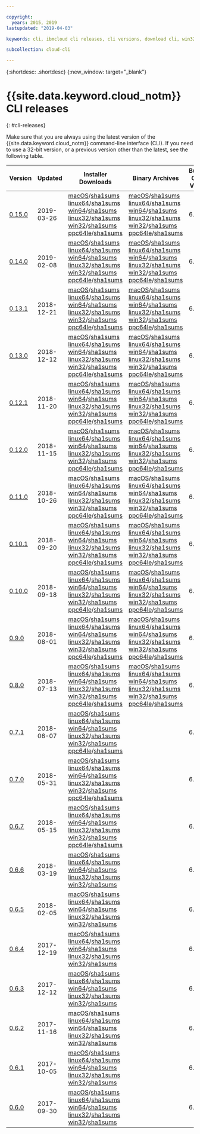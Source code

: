 ```yaml
---

copyright:
  years: 2015, 2019
lastupdated: "2019-04-03"

keywords: cli, ibmcloud cli releases, cli versions, download cli, win32, win64, linux32, win64, macos, linux64, ppc64le, ibm cloud cli release, latest cli, newest cli version, cli changelog

subcollection: cloud-cli

---
```


{:shortdesc: .shortdesc}
{:new_window: target="_blank"}

# {{site.data.keyword.cloud_notm}} CLI releases
{: #cli-releases}

Make sure that you are always using the latest version of the {{site.data.keyword.cloud_notm}} command-line interface (CLI). If you need to use a 32-bit version, or a previous version other than the latest, see the following table.

| Version |  Updated  | Installer Downloads | Binary Archives | Bundled CF CLI Version |
|---------|-----------|-----------|----------|----------|
| [0.15.0](https://github.com/IBM-Cloud/ibm-cloud-cli-release/releases/tag/v0.15.0) | 2019-03-26 | [macOS](https://clis.cloud.ibm.com/download/bluemix-cli/0.15.0/osx)/[sha1sums](https://clis.cloud.ibm.com/download/bluemix-cli/0.15.0/osx/checksum)  [linux64](https://clis.cloud.ibm.com/download/bluemix-cli/0.15.0/linux64)/[sha1sums](https://clis.cloud.ibm.com/download/bluemix-cli/0.15.0/linux64/checksum)  [win64](https://clis.cloud.ibm.com/download/bluemix-cli/0.15.0/win64)/[sha1sums](https://clis.cloud.ibm.com/download/bluemix-cli/0.15.0/win64/checksum) <br> [linux32](https://clis.cloud.ibm.com/download/bluemix-cli/0.15.0/linux32)/[sha1sums](https://clis.cloud.ibm.com/download/bluemix-cli/0.15.0/linux32/checksum)  [win32](https://clis.cloud.ibm.com/download/bluemix-cli/0.15.0/win32)/[sha1sums](https://clis.cloud.ibm.com/download/bluemix-cli/0.15.0/win32/checksum) [ppc64le](https://clis.cloud.ibm.com/download/bluemix-cli/0.15.0/ppc64le)/[sha1sums](https://clis.cloud.ibm.com/download/bluemix-cli/0.15.0/ppc64le/checksum) | [macOS](https://clis.cloud.ibm.com/download/bluemix-cli/0.15.0/osx/archive)/[sha1sums](https://clis.cloud.ibm.com/download/bluemix-cli/0.15.0/osx/archive/checksum)  [linux64](https://clis.cloud.ibm.com/download/bluemix-cli/0.15.0/linux64/archive)/[sha1sums](https://clis.cloud.ibm.com/download/bluemix-cli/0.15.0/linux64/archive/checksum)  [win64](https://clis.cloud.ibm.com/download/bluemix-cli/0.15.0/win64/archive)/[sha1sums](https://clis.cloud.ibm.com/download/bluemix-cli/0.15.0/win64/archive/checksum) <br> [linux32](https://clis.cloud.ibm.com/download/bluemix-cli/0.15.0/linux32/archive)/[sha1sums](https://clis.cloud.ibm.com/download/bluemix-cli/0.15.0/linux32/archive/checksum)  [win32](https://clis.cloud.ibm.com/download/bluemix-cli/0.15.0/win32/archive)/[sha1sums](https://clis.cloud.ibm.com/download/bluemix-cli/0.15.0/win32/archive/checksum) [ppc64le](https://clis.cloud.ibm.com/download/bluemix-cli/0.15.0/ppc64le/archive)/[sha1sums](https://clis.cloud.ibm.com/download/bluemix-cli/0.15.0/ppc64le/archive/checksum) | 6.40.1 |
| [0.14.0](https://github.com/IBM-Cloud/ibm-cloud-cli-release/releases/tag/v0.14.0) | 2019-02-08 | [macOS](https://clis.cloud.ibm.com/download/bluemix-cli/0.14.0/osx)/[sha1sums](https://clis.cloud.ibm.com/download/bluemix-cli/0.14.0/osx/checksum)  [linux64](https://clis.cloud.ibm.com/download/bluemix-cli/0.14.0/linux64)/[sha1sums](https://clis.cloud.ibm.com/download/bluemix-cli/0.14.0/linux64/checksum)  [win64](https://clis.cloud.ibm.com/download/bluemix-cli/0.14.0/win64)/[sha1sums](https://clis.cloud.ibm.com/download/bluemix-cli/0.14.0/win64/checksum) <br> [linux32](https://clis.cloud.ibm.com/download/bluemix-cli/0.14.0/linux32)/[sha1sums](https://clis.cloud.ibm.com/download/bluemix-cli/0.14.0/linux32/checksum)  [win32](https://clis.cloud.ibm.com/download/bluemix-cli/0.14.0/win32)/[sha1sums](https://clis.cloud.ibm.com/download/bluemix-cli/0.14.0/win32/checksum) [ppc64le](https://clis.cloud.ibm.com/download/bluemix-cli/0.14.0/ppc64le)/[sha1sums](https://clis.cloud.ibm.com/download/bluemix-cli/0.14.0/ppc64le/checksum) | [macOS](https://clis.cloud.ibm.com/download/bluemix-cli/0.14.0/osx/archive)/[sha1sums](https://clis.cloud.ibm.com/download/bluemix-cli/0.14.0/osx/archive/checksum)  [linux64](https://clis.cloud.ibm.com/download/bluemix-cli/0.14.0/linux64/archive)/[sha1sums](https://clis.cloud.ibm.com/download/bluemix-cli/0.14.0/linux64/archive/checksum)  [win64](https://clis.cloud.ibm.com/download/bluemix-cli/0.14.0/win64/archive)/[sha1sums](https://clis.cloud.ibm.com/download/bluemix-cli/0.14.0/win64/archive/checksum) <br> [linux32](https://clis.cloud.ibm.com/download/bluemix-cli/0.14.0/linux32/archive)/[sha1sums](https://clis.cloud.ibm.com/download/bluemix-cli/0.14.0/linux32/archive/checksum)  [win32](https://clis.cloud.ibm.com/download/bluemix-cli/0.14.0/win32/archive)/[sha1sums](https://clis.cloud.ibm.com/download/bluemix-cli/0.14.0/win32/archive/checksum) [ppc64le](https://clis.cloud.ibm.com/download/bluemix-cli/0.14.0/ppc64le/archive)/[sha1sums](https://clis.cloud.ibm.com/download/bluemix-cli/0.14.0/ppc64le/archive/checksum) | 6.40.1 |
| [0.13.1](https://github.com/IBM-Cloud/ibm-cloud-cli-release/releases/tag/v0.13.1) | 2018-12-21 | [macOS](https://clis.cloud.ibm.com/download/bluemix-cli/0.13.1/osx)/[sha1sums](https://clis.cloud.ibm.com/download/bluemix-cli/0.13.1/osx/checksum)  [linux64](https://clis.cloud.ibm.com/download/bluemix-cli/0.13.1/linux64)/[sha1sums](https://clis.cloud.ibm.com/download/bluemix-cli/0.13.1/linux64/checksum)  [win64](https://clis.cloud.ibm.com/download/bluemix-cli/0.13.1/win64)/[sha1sums](https://clis.cloud.ibm.com/download/bluemix-cli/0.13.1/win64/checksum) <br> [linux32](https://clis.cloud.ibm.com/download/bluemix-cli/0.13.1/linux32)/[sha1sums](https://clis.cloud.ibm.com/download/bluemix-cli/0.13.1/linux32/checksum)  [win32](https://clis.cloud.ibm.com/download/bluemix-cli/0.13.1/win32)/[sha1sums](https://clis.cloud.ibm.com/download/bluemix-cli/0.13.1/win32/checksum) [ppc64le](https://clis.cloud.ibm.com/download/bluemix-cli/0.13.1/ppc64le)/[sha1sums](https://clis.cloud.ibm.com/download/bluemix-cli/0.13.1/ppc64le/checksum) | [macOS](https://clis.cloud.ibm.com/download/bluemix-cli/0.13.1/osx/archive)/[sha1sums](https://clis.cloud.ibm.com/download/bluemix-cli/0.13.1/osx/archive/checksum)  [linux64](https://clis.cloud.ibm.com/download/bluemix-cli/0.13.1/linux64/archive)/[sha1sums](https://clis.cloud.ibm.com/download/bluemix-cli/0.13.1/linux64/archive/checksum)  [win64](https://clis.cloud.ibm.com/download/bluemix-cli/0.13.1/win64/archive)/[sha1sums](https://clis.cloud.ibm.com/download/bluemix-cli/0.13.1/win64/archive/checksum) <br> [linux32](https://clis.cloud.ibm.com/download/bluemix-cli/0.13.1/linux32/archive)/[sha1sums](https://clis.cloud.ibm.com/download/bluemix-cli/0.13.1/linux32/archive/checksum)  [win32](https://clis.cloud.ibm.com/download/bluemix-cli/0.13.1/win32/archive)/[sha1sums](https://clis.cloud.ibm.com/download/bluemix-cli/0.13.1/win32/archive/checksum) [ppc64le](https://clis.cloud.ibm.com/download/bluemix-cli/0.13.1/ppc64le/archive)/[sha1sums](https://clis.cloud.ibm.com/download/bluemix-cli/0.13.1/ppc64le/archive/checksum) | 6.34.1 |
| [0.13.0](https://github.com/IBM-Cloud/ibm-cloud-cli-release/releases/tag/v0.13.0) | 2018-12-12 | [macOS](https://clis.cloud.ibm.com/download/bluemix-cli/0.13.0/osx)/[sha1sums](https://clis.cloud.ibm.com/download/bluemix-cli/0.13.0/osx/checksum)  [linux64](https://clis.cloud.ibm.com/download/bluemix-cli/0.13.0/linux64)/[sha1sums](https://clis.cloud.ibm.com/download/bluemix-cli/0.13.0/linux64/checksum)  [win64](https://clis.cloud.ibm.com/download/bluemix-cli/0.13.0/win64)/[sha1sums](https://clis.cloud.ibm.com/download/bluemix-cli/0.13.0/win64/checksum) <br> [linux32](https://clis.cloud.ibm.com/download/bluemix-cli/0.13.0/linux32)/[sha1sums](https://clis.cloud.ibm.com/download/bluemix-cli/0.13.0/linux32/checksum)  [win32](https://clis.cloud.ibm.com/download/bluemix-cli/0.13.0/win32)/[sha1sums](https://clis.cloud.ibm.com/download/bluemix-cli/0.13.0/win32/checksum) [ppc64le](https://clis.cloud.ibm.com/download/bluemix-cli/0.13.0/ppc64le)/[sha1sums](https://clis.cloud.ibm.com/download/bluemix-cli/0.13.0/ppc64le/checksum) | [macOS](https://clis.cloud.ibm.com/download/bluemix-cli/0.13.0/osx/archive)/[sha1sums](https://clis.cloud.ibm.com/download/bluemix-cli/0.13.0/osx/archive/checksum)  [linux64](https://clis.cloud.ibm.com/download/bluemix-cli/0.13.0/linux64/archive)/[sha1sums](https://clis.cloud.ibm.com/download/bluemix-cli/0.13.0/linux64/archive/checksum)  [win64](https://clis.cloud.ibm.com/download/bluemix-cli/0.13.0/win64/archive)/[sha1sums](https://clis.cloud.ibm.com/download/bluemix-cli/0.13.0/win64/archive/checksum) <br> [linux32](https://clis.cloud.ibm.com/download/bluemix-cli/0.13.0/linux32/archive)/[sha1sums](https://clis.cloud.ibm.com/download/bluemix-cli/0.13.0/linux32/archive/checksum)  [win32](https://clis.cloud.ibm.com/download/bluemix-cli/0.13.0/win32/archive)/[sha1sums](https://clis.cloud.ibm.com/download/bluemix-cli/0.13.0/win32/archive/checksum) [ppc64le](https://clis.cloud.ibm.com/download/bluemix-cli/0.13.0/ppc64le/archive)/[sha1sums](https://clis.cloud.ibm.com/download/bluemix-cli/0.13.0/ppc64le/archive/checksum) | 6.34.1 |
| [0.12.1](https://github.com/IBM-Cloud/ibm-cloud-cli-release/releases/tag/v0.12.1) | 2018-11-20 | [macOS](https://clis.cloud.ibm.com/download/bluemix-cli/0.12.1/osx)/[sha1sums](https://clis.cloud.ibm.com/download/bluemix-cli/0.12.1/osx/checksum)  [linux64](https://clis.cloud.ibm.com/download/bluemix-cli/0.12.1/linux64)/[sha1sums](https://clis.cloud.ibm.com/download/bluemix-cli/0.12.1/linux64/checksum)  [win64](https://clis.cloud.ibm.com/download/bluemix-cli/0.12.1/win64)/[sha1sums](https://clis.cloud.ibm.com/download/bluemix-cli/0.12.1/win64/checksum) <br> [linux32](https://clis.cloud.ibm.com/download/bluemix-cli/0.12.1/linux32)/[sha1sums](https://clis.cloud.ibm.com/download/bluemix-cli/0.12.1/linux32/checksum)  [win32](https://clis.cloud.ibm.com/download/bluemix-cli/0.12.1/win32)/[sha1sums](https://clis.cloud.ibm.com/download/bluemix-cli/0.12.1/win32/checksum) [ppc64le](https://clis.cloud.ibm.com/download/bluemix-cli/0.12.1/ppc64le)/[sha1sums](https://clis.cloud.ibm.com/download/bluemix-cli/0.12.1/ppc64le/checksum) | [macOS](https://clis.cloud.ibm.com/download/bluemix-cli/0.12.1/osx/archive)/[sha1sums](https://clis.cloud.ibm.com/download/bluemix-cli/0.12.1/osx/archive/checksum)  [linux64](https://clis.cloud.ibm.com/download/bluemix-cli/0.12.1/linux64/archive)/[sha1sums](https://clis.cloud.ibm.com/download/bluemix-cli/0.12.1/linux64/archive/checksum)  [win64](https://clis.cloud.ibm.com/download/bluemix-cli/0.12.1/win64/archive)/[sha1sums](https://clis.cloud.ibm.com/download/bluemix-cli/0.12.1/win64/archive/checksum) <br> [linux32](https://clis.cloud.ibm.com/download/bluemix-cli/0.12.1/linux32/archive)/[sha1sums](https://clis.cloud.ibm.com/download/bluemix-cli/0.12.1/linux32/archive/checksum)  [win32](https://clis.cloud.ibm.com/download/bluemix-cli/0.12.1/win32/archive)/[sha1sums](https://clis.cloud.ibm.com/download/bluemix-cli/0.12.1/win32/archive/checksum) [ppc64le](https://clis.cloud.ibm.com/download/bluemix-cli/0.12.1/ppc64le/archive)/[sha1sums](https://clis.cloud.ibm.com/download/bluemix-cli/0.12.1/ppc64le/archive/checksum) | 6.34.1 |
| [0.12.0](https://github.com/IBM-Cloud/ibm-cloud-cli-release/releases/tag/v0.12.0) | 2018-11-15 | [macOS](https://clis.cloud.ibm.com/download/bluemix-cli/0.12.0/osx)/[sha1sums](https://clis.cloud.ibm.com/download/bluemix-cli/0.12.0/osx/checksum)  [linux64](https://clis.cloud.ibm.com/download/bluemix-cli/0.12.0/linux64)/[sha1sums](https://clis.cloud.ibm.com/download/bluemix-cli/0.12.0/linux64/checksum)  [win64](https://clis.cloud.ibm.com/download/bluemix-cli/0.12.0/win64)/[sha1sums](https://clis.cloud.ibm.com/download/bluemix-cli/0.12.0/win64/checksum) <br> [linux32](https://clis.cloud.ibm.com/download/bluemix-cli/0.12.0/linux32)/[sha1sums](https://clis.cloud.ibm.com/download/bluemix-cli/0.12.0/linux32/checksum)  [win32](https://clis.cloud.ibm.com/download/bluemix-cli/0.12.0/win32)/[sha1sums](https://clis.cloud.ibm.com/download/bluemix-cli/0.12.0/win32/checksum) [ppc64le](https://clis.cloud.ibm.com/download/bluemix-cli/0.12.0/ppc64le)/[sha1sums](https://clis.cloud.ibm.com/download/bluemix-cli/0.12.0/ppc64le/checksum) | [macOS](https://clis.cloud.ibm.com/download/bluemix-cli/0.12.0/osx/archive)/[sha1sums](https://clis.cloud.ibm.com/download/bluemix-cli/0.12.0/osx/archive/checksum)  [linux64](https://clis.cloud.ibm.com/download/bluemix-cli/0.12.0/linux64/archive)/[sha1sums](https://clis.cloud.ibm.com/download/bluemix-cli/0.12.0/linux64/archive/checksum)  [win64](https://clis.cloud.ibm.com/download/bluemix-cli/0.12.0/win64/archive)/[sha1sums](https://clis.cloud.ibm.com/download/bluemix-cli/0.12.0/win64/archive/checksum) <br> [linux32](https://clis.cloud.ibm.com/download/bluemix-cli/0.12.0/linux32/archive)/[sha1sums](https://clis.cloud.ibm.com/download/bluemix-cli/0.12.0/linux32/archive/checksum)  [win32](https://clis.cloud.ibm.com/download/bluemix-cli/0.12.0/win32/archive)/[sha1sums](https://clis.cloud.ibm.com/download/bluemix-cli/0.12.0/win32/archive/checksum) [ppc64le](https://clis.cloud.ibm.com/download/bluemix-cli/0.12.0/ppc64le/archive)/[sha1sums](https://clis.cloud.ibm.com/download/bluemix-cli/0.12.0/ppc64le/archive/checksum) | 6.34.1 |
| [0.11.0](https://github.com/IBM-Bluemix/bluemix-cli-release/releases/tag/v0.11.0) | 2018-10-26 | [macOS](https://clis.cloud.ibm.com/download/bluemix-cli/0.11.0/osx)/[sha1sums](https://clis.cloud.ibm.com/download/bluemix-cli/0.11.0/osx/checksum)  [linux64](https://clis.cloud.ibm.com/download/bluemix-cli/0.11.0/linux64)/[sha1sums](https://clis.cloud.ibm.com/download/bluemix-cli/0.11.0/linux64/checksum)  [win64](https://clis.cloud.ibm.com/download/bluemix-cli/0.11.0/win64)/[sha1sums](https://clis.cloud.ibm.com/download/bluemix-cli/0.11.0/win64/checksum) <br> [linux32](https://clis.cloud.ibm.com/download/bluemix-cli/0.11.0/linux32)/[sha1sums](https://clis.cloud.ibm.com/download/bluemix-cli/0.11.0/linux32/checksum)  [win32](https://clis.cloud.ibm.com/download/bluemix-cli/0.11.0/win32)/[sha1sums](https://clis.cloud.ibm.com/download/bluemix-cli/0.11.0/win32/checksum) [ppc64le](https://clis.cloud.ibm.com/download/bluemix-cli/0.11.0/ppc64le)/[sha1sums](https://clis.cloud.ibm.com/download/bluemix-cli/0.11.0/ppc64le/checksum) | [macOS](https://clis.cloud.ibm.com/download/bluemix-cli/0.11.0/osx/archive)/[sha1sums](https://clis.cloud.ibm.com/download/bluemix-cli/0.11.0/osx/archive/checksum)  [linux64](https://clis.cloud.ibm.com/download/bluemix-cli/0.11.0/linux64/archive)/[sha1sums](https://clis.cloud.ibm.com/download/bluemix-cli/0.11.0/linux64/archive/checksum)  [win64](https://clis.cloud.ibm.com/download/bluemix-cli/0.11.0/win64/archive)/[sha1sums](https://clis.cloud.ibm.com/download/bluemix-cli/0.11.0/win64/archive/checksum) <br> [linux32](https://clis.cloud.ibm.com/download/bluemix-cli/0.11.0/linux32/archive)/[sha1sums](https://clis.cloud.ibm.com/download/bluemix-cli/0.11.0/linux32/archive/checksum)  [win32](https://clis.cloud.ibm.com/download/bluemix-cli/0.11.0/win32/archive)/[sha1sums](https://clis.cloud.ibm.com/download/bluemix-cli/0.11.0/win32/archive/checksum) [ppc64le](https://clis.cloud.ibm.com/download/bluemix-cli/0.11.0/ppc64le/archive)/[sha1sums](https://clis.cloud.ibm.com/download/bluemix-cli/0.11.0/ppc64le/archive/checksum) | 6.34.1 |
| [0.10.1](https://github.com/IBM-Bluemix/bluemix-cli-release/releases/tag/v0.10.1) | 2018-09-20 | [macOS](https://clis.cloud.ibm.com/download/bluemix-cli/0.10.1/osx)/[sha1sums](https://clis.cloud.ibm.com/download/bluemix-cli/0.10.1/osx/checksum)  [linux64](https://clis.cloud.ibm.com/download/bluemix-cli/0.10.1/linux64)/[sha1sums](https://clis.cloud.ibm.com/download/bluemix-cli/0.10.1/linux64/checksum)  [win64](https://clis.cloud.ibm.com/download/bluemix-cli/0.10.1/win64)/[sha1sums](https://clis.cloud.ibm.com/download/bluemix-cli/0.10.1/win64/checksum) <br> [linux32](https://clis.cloud.ibm.com/download/bluemix-cli/0.10.1/linux32)/[sha1sums](https://clis.cloud.ibm.com/download/bluemix-cli/0.10.1/linux32/checksum)  [win32](https://clis.cloud.ibm.com/download/bluemix-cli/0.10.1/win32)/[sha1sums](https://clis.cloud.ibm.com/download/bluemix-cli/0.10.1/win32/checksum) [ppc64le](https://clis.cloud.ibm.com/download/bluemix-cli/0.10.1/ppc64le)/[sha1sums](https://clis.cloud.ibm.com/download/bluemix-cli/0.10.1/ppc64le/checksum) | [macOS](https://clis.cloud.ibm.com/download/bluemix-cli/0.10.1/osx/archive)/[sha1sums](https://clis.cloud.ibm.com/download/bluemix-cli/0.10.1/osx/archive/checksum)  [linux64](https://clis.cloud.ibm.com/download/bluemix-cli/0.10.1/linux64/archive)/[sha1sums](https://clis.cloud.ibm.com/download/bluemix-cli/0.10.1/linux64/archive/checksum)  [win64](https://clis.cloud.ibm.com/download/bluemix-cli/0.10.1/win64/archive)/[sha1sums](https://clis.cloud.ibm.com/download/bluemix-cli/0.10.1/win64/archive/checksum) <br> [linux32](https://clis.cloud.ibm.com/download/bluemix-cli/0.10.1/linux32/archive)/[sha1sums](https://clis.cloud.ibm.com/download/bluemix-cli/0.10.1/linux32/archive/checksum)  [win32](https://clis.cloud.ibm.com/download/bluemix-cli/0.10.1/win32/archive)/[sha1sums](https://clis.cloud.ibm.com/download/bluemix-cli/0.10.1/win32/archive/checksum) [ppc64le](https://clis.cloud.ibm.com/download/bluemix-cli/0.10.1/ppc64le/archive)/[sha1sums](https://clis.cloud.ibm.com/download/bluemix-cli/0.10.1/ppc64le/archive/checksum) | 6.34.1 |
| [0.10.0](https://github.com/IBM-Bluemix/bluemix-cli-release/releases/tag/v0.10.0) | 2018-09-18 | [macOS](https://clis.cloud.ibm.com/download/bluemix-cli/0.10.0/osx)/[sha1sums](https://clis.cloud.ibm.com/download/bluemix-cli/0.10.0/osx/checksum)  [linux64](https://clis.cloud.ibm.com/download/bluemix-cli/0.10.0/linux64)/[sha1sums](https://clis.cloud.ibm.com/download/bluemix-cli/0.10.0/linux64/checksum)  [win64](https://clis.cloud.ibm.com/download/bluemix-cli/0.10.0/win64)/[sha1sums](https://clis.cloud.ibm.com/download/bluemix-cli/0.10.0/win64/checksum) <br> [linux32](https://clis.cloud.ibm.com/download/bluemix-cli/0.10.0/linux32)/[sha1sums](https://clis.cloud.ibm.com/download/bluemix-cli/0.10.0/linux32/checksum)  [win32](https://clis.cloud.ibm.com/download/bluemix-cli/0.10.0/win32)/[sha1sums](https://clis.cloud.ibm.com/download/bluemix-cli/0.10.0/win32/checksum) [ppc64le](https://clis.cloud.ibm.com/download/bluemix-cli/0.10.0/ppc64le)/[sha1sums](https://clis.cloud.ibm.com/download/bluemix-cli/0.10.0/ppc64le/checksum) | [macOS](https://clis.cloud.ibm.com/download/bluemix-cli/0.10.0/osx/archive)/[sha1sums](https://clis.cloud.ibm.com/download/bluemix-cli/0.10.0/osx/archive/checksum)  [linux64](https://clis.cloud.ibm.com/download/bluemix-cli/0.10.0/linux64/archive)/[sha1sums](https://clis.cloud.ibm.com/download/bluemix-cli/0.10.0/linux64/archive/checksum)  [win64](https://clis.cloud.ibm.com/download/bluemix-cli/0.10.0/win64/archive)/[sha1sums](https://clis.cloud.ibm.com/download/bluemix-cli/0.10.0/win64/archive/checksum) <br> [linux32](https://clis.cloud.ibm.com/download/bluemix-cli/0.10.0/linux32/archive)/[sha1sums](https://clis.cloud.ibm.com/download/bluemix-cli/0.10.0/linux32/archive/checksum)  [win32](https://clis.cloud.ibm.com/download/bluemix-cli/0.10.0/win32/archive)/[sha1sums](https://clis.cloud.ibm.com/download/bluemix-cli/0.10.0/win32/archive/checksum) [ppc64le](https://clis.cloud.ibm.com/download/bluemix-cli/0.10.0/ppc64le/archive)/[sha1sums](https://clis.cloud.ibm.com/download/bluemix-cli/0.10.0/ppc64le/archive/checksum) | 6.34.1 |
| [0.9.0](https://github.com/IBM-Bluemix/bluemix-cli-release/releases/tag/v0.9.0) | 2018-08-01 | [macOS](https://clis.cloud.ibm.com/download/bluemix-cli/0.9.0/osx)/[sha1sums](https://clis.cloud.ibm.com/download/bluemix-cli/0.9.0/osx/checksum)  [linux64](https://clis.cloud.ibm.com/download/bluemix-cli/0.9.0/linux64)/[sha1sums](https://clis.cloud.ibm.com/download/bluemix-cli/0.9.0/linux64/checksum)  [win64](https://clis.cloud.ibm.com/download/bluemix-cli/0.9.0/win64)/[sha1sums](https://clis.cloud.ibm.com/download/bluemix-cli/0.9.0/win64/checksum) <br> [linux32](https://clis.cloud.ibm.com/download/bluemix-cli/0.9.0/linux32)/[sha1sums](https://clis.cloud.ibm.com/download/bluemix-cli/0.9.0/linux32/checksum)  [win32](https://clis.cloud.ibm.com/download/bluemix-cli/0.9.0/win32)/[sha1sums](https://clis.cloud.ibm.com/download/bluemix-cli/0.9.0/win32/checksum) [ppc64le](https://clis.cloud.ibm.com/download/bluemix-cli/0.9.0/ppc64le)/[sha1sums](https://clis.cloud.ibm.com/download/bluemix-cli/0.9.0/ppc64le/checksum) | [macOS](https://clis.cloud.ibm.com/download/bluemix-cli/0.9.0/osx/archive)/[sha1sums](https://clis.cloud.ibm.com/download/bluemix-cli/0.9.0/osx/archive/checksum)  [linux64](https://clis.cloud.ibm.com/download/bluemix-cli/0.9.0/linux64/archive)/[sha1sums](https://clis.cloud.ibm.com/download/bluemix-cli/0.9.0/linux64/archive/checksum)  [win64](https://clis.cloud.ibm.com/download/bluemix-cli/0.9.0/win64/archive)/[sha1sums](https://clis.cloud.ibm.com/download/bluemix-cli/0.9.0/win64/archive/checksum) <br> [linux32](https://clis.cloud.ibm.com/download/bluemix-cli/0.9.0/linux32/archive)/[sha1sums](https://clis.cloud.ibm.com/download/bluemix-cli/0.9.0/linux32/archive/checksum)  [win32](https://clis.cloud.ibm.com/download/bluemix-cli/0.9.0/win32/archive)/[sha1sums](https://clis.cloud.ibm.com/download/bluemix-cli/0.9.0/win32/archive/checksum) [ppc64le](https://clis.cloud.ibm.com/download/bluemix-cli/0.9.0/ppc64le/archive)/[sha1sums](https://clis.cloud.ibm.com/download/bluemix-cli/0.9.0/ppc64le/archive/checksum) | 6.34.1 |
| [0.8.0](https://github.com/IBM-Bluemix/bluemix-cli-release/releases/tag/v0.8.0) | 2018-07-13 | [macOS](https://clis.cloud.ibm.com/download/bluemix-cli/0.8.0/osx)/[sha1sums](https://clis.cloud.ibm.com/download/bluemix-cli/0.8.0/osx/checksum)  [linux64](https://clis.cloud.ibm.com/download/bluemix-cli/0.8.0/linux64)/[sha1sums](https://clis.cloud.ibm.com/download/bluemix-cli/0.8.0/linux64/checksum)  [win64](https://clis.cloud.ibm.com/download/bluemix-cli/0.8.0/win64)/[sha1sums](https://clis.cloud.ibm.com/download/bluemix-cli/0.8.0/win64/checksum) <br> [linux32](https://clis.cloud.ibm.com/download/bluemix-cli/0.8.0/linux32)/[sha1sums](https://clis.cloud.ibm.com/download/bluemix-cli/0.8.0/linux32/checksum)  [win32](https://clis.cloud.ibm.com/download/bluemix-cli/0.8.0/win32)/[sha1sums](https://clis.cloud.ibm.com/download/bluemix-cli/0.8.0/win32/checksum) [ppc64le](https://clis.cloud.ibm.com/download/bluemix-cli/0.8.0/ppc64le)/[sha1sums](https://clis.cloud.ibm.com/download/bluemix-cli/0.8.0/ppc64le/checksum) | [macOS](https://clis.cloud.ibm.com/download/bluemix-cli/0.8.0/osx/archive)/[sha1sums](https://clis.cloud.ibm.com/download/bluemix-cli/0.8.0/osx/archive/checksum)  [linux64](https://clis.cloud.ibm.com/download/bluemix-cli/0.8.0/linux64/archive)/[sha1sums](https://clis.cloud.ibm.com/download/bluemix-cli/0.8.0/linux64/archive/checksum)  [win64](https://clis.cloud.ibm.com/download/bluemix-cli/0.8.0/win64/archive)/[sha1sums](https://clis.cloud.ibm.com/download/bluemix-cli/0.8.0/win64/archive/checksum) <br> [linux32](https://clis.cloud.ibm.com/download/bluemix-cli/0.8.0/linux32/archive)/[sha1sums](https://clis.cloud.ibm.com/download/bluemix-cli/0.8.0/linux32/archive/checksum)  [win32](https://clis.cloud.ibm.com/download/bluemix-cli/0.8.0/win32/archive)/[sha1sums](https://clis.cloud.ibm.com/download/bluemix-cli/0.8.0/win32/archive/checksum) [ppc64le](https://clis.cloud.ibm.com/download/bluemix-cli/0.8.0/ppc64le/archive)/[sha1sums](https://clis.cloud.ibm.com/download/bluemix-cli/0.8.0/ppc64le/archive/checksum) | 6.34.1 |
| [0.7.1](https://github.com/IBM-Bluemix/bluemix-cli-release/releases/tag/v0.7.1) | 2018-06-07 | [macOS](https://clis.cloud.ibm.com/download/bluemix-cli/0.7.1/osx)/[sha1sums](https://clis.cloud.ibm.com/download/bluemix-cli/0.7.1/osx/checksum)  [linux64](https://clis.cloud.ibm.com/download/bluemix-cli/0.7.1/linux64)/[sha1sums](https://clis.cloud.ibm.com/download/bluemix-cli/0.7.1/linux64/checksum)  [win64](https://clis.cloud.ibm.com/download/bluemix-cli/0.7.1/win64)/[sha1sums](https://clis.cloud.ibm.com/download/bluemix-cli/0.7.1/win64/checksum) <br> [linux32](https://clis.cloud.ibm.com/download/bluemix-cli/0.7.1/linux32)/[sha1sums](https://clis.cloud.ibm.com/download/bluemix-cli/0.7.1/linux32/checksum)  [win32](https://clis.cloud.ibm.com/download/bluemix-cli/0.7.1/win32)/[sha1sums](https://clis.cloud.ibm.com/download/bluemix-cli/0.7.1/win32/checksum) [ppc64le](https://clis.cloud.ibm.com/download/bluemix-cli/0.7.1/ppc64le)/[sha1sums](https://clis.cloud.ibm.com/download/bluemix-cli/0.7.1/ppc64le/checksum) | | 6.34.1 |
| [0.7.0](https://github.com/IBM-Bluemix/bluemix-cli-release/releases/tag/v0.7.0) | 2018-05-31 | [macOS](https://clis.cloud.ibm.com/download/bluemix-cli/0.7.0/osx)/[sha1sums](https://clis.cloud.ibm.com/download/bluemix-cli/0.7.0/osx/checksum)  [linux64](https://clis.cloud.ibm.com/download/bluemix-cli/0.7.0/linux64)/[sha1sums](https://clis.cloud.ibm.com/download/bluemix-cli/0.7.0/linux64/checksum)  [win64](https://clis.cloud.ibm.com/download/bluemix-cli/0.7.0/win64)/[sha1sums](https://clis.cloud.ibm.com/download/bluemix-cli/0.7.0/win64/checksum) <br> [linux32](https://clis.cloud.ibm.com/download/bluemix-cli/0.7.0/linux32)/[sha1sums](https://clis.cloud.ibm.com/download/bluemix-cli/0.7.0/linux32/checksum)  [win32](https://clis.cloud.ibm.com/download/bluemix-cli/0.7.0/win32)/[sha1sums](https://clis.cloud.ibm.com/download/bluemix-cli/0.7.0/win32/checksum) [ppc64le](https://clis.cloud.ibm.com/download/bluemix-cli/0.7.0/ppc64le)/[sha1sums](https://clis.cloud.ibm.com/download/bluemix-cli/0.7.0/ppc64le/checksum) | | 6.34.1 |
| [0.6.7](https://github.com/IBM-Bluemix/bluemix-cli-release/releases/tag/v0.6.7) | 2018-05-15 | [macOS](https://clis.cloud.ibm.com/download/bluemix-cli/0.6.7/osx)/[sha1sums](https://clis.cloud.ibm.com/download/bluemix-cli/0.6.7/osx/checksum)  [linux64](https://clis.cloud.ibm.com/download/bluemix-cli/0.6.7/linux64)/[sha1sums](https://clis.cloud.ibm.com/download/bluemix-cli/0.6.7/linux64/checksum)  [win64](https://clis.cloud.ibm.com/download/bluemix-cli/0.6.7/win64)/[sha1sums](https://clis.cloud.ibm.com/download/bluemix-cli/0.6.7/win64/checksum) <br> [linux32](https://clis.cloud.ibm.com/download/bluemix-cli/0.6.7/linux32)/[sha1sums](https://clis.cloud.ibm.com/download/bluemix-cli/0.6.7/linux32/checksum)  [win32](https://clis.cloud.ibm.com/download/bluemix-cli/0.6.7/win32)/[sha1sums](https://clis.cloud.ibm.com/download/bluemix-cli/0.6.7/win32/checksum) [ppc64le](https://clis.cloud.ibm.com/download/bluemix-cli/0.6.7/ppc64le)/[sha1sums](https://clis.cloud.ibm.com/download/bluemix-cli/0.6.7/ppc64le/checksum) | | 6.34.1 |
| [0.6.6](https://github.com/IBM-Bluemix/bluemix-cli-release/releases/tag/v0.6.6) | 2018-03-19 | [macOS](https://clis.cloud.ibm.com/download/bluemix-cli/0.6.6/osx)/[sha1sums](https://clis.cloud.ibm.com/download/bluemix-cli/0.6.6/osx/checksum)  [linux64](https://clis.cloud.ibm.com/download/bluemix-cli/0.6.6/linux64)/[sha1sums](https://clis.cloud.ibm.com/download/bluemix-cli/0.6.6/linux64/checksum)  [win64](https://clis.cloud.ibm.com/download/bluemix-cli/0.6.6/win64)/[sha1sums](https://clis.cloud.ibm.com/download/bluemix-cli/0.6.6/win64/checksum) <br> [linux32](https://clis.cloud.ibm.com/download/bluemix-cli/0.6.6/linux32)/[sha1sums](https://clis.cloud.ibm.com/download/bluemix-cli/0.6.6/linux32/checksum)  [win32](https://clis.cloud.ibm.com/download/bluemix-cli/0.6.6/win32)/[sha1sums](https://clis.cloud.ibm.com/download/bluemix-cli/0.6.6/win32/checksum) | | 6.32.0 |
| [0.6.5](https://github.com/IBM-Bluemix/bluemix-cli-release/releases/tag/v0.6.5) | 2018-02-05 | [macOS](https://clis.cloud.ibm.com/download/bluemix-cli/0.6.5/osx)/[sha1sums](https://clis.cloud.ibm.com/download/bluemix-cli/0.6.5/osx/checksum)  [linux64](https://clis.cloud.ibm.com/download/bluemix-cli/0.6.5/linux64)/[sha1sums](https://clis.cloud.ibm.com/download/bluemix-cli/0.6.5/linux64/checksum)  [win64](https://clis.cloud.ibm.com/download/bluemix-cli/0.6.5/win64)/[sha1sums](https://clis.cloud.ibm.com/download/bluemix-cli/0.6.5/win64/checksum) <br> [linux32](https://clis.cloud.ibm.com/download/bluemix-cli/0.6.5/linux32)/[sha1sums](https://clis.cloud.ibm.com/download/bluemix-cli/0.6.5/linux32/checksum)  [win32](https://clis.cloud.ibm.com/download/bluemix-cli/0.6.5/win32)/[sha1sums](https://clis.cloud.ibm.com/download/bluemix-cli/0.6.5/win32/checksum) | | 6.32.0 |
| [0.6.4](https://github.com/IBM-Bluemix/bluemix-cli-release/releases/tag/v0.6.4) | 2017-12-19 | [macOS](https://clis.cloud.ibm.com/download/bluemix-cli/0.6.4/osx)/[sha1sums](https://clis.cloud.ibm.com/download/bluemix-cli/0.6.4/osx/checksum)  [linux64](https://clis.cloud.ibm.com/download/bluemix-cli/0.6.4/linux64)/[sha1sums](https://clis.cloud.ibm.com/download/bluemix-cli/0.6.4/linux64/checksum)  [win64](https://clis.cloud.ibm.com/download/bluemix-cli/0.6.4/win64)/[sha1sums](https://clis.cloud.ibm.com/download/bluemix-cli/0.6.4/win64/checksum) <br> [linux32](https://clis.cloud.ibm.com/download/bluemix-cli/0.6.4/linux32)/[sha1sums](https://clis.cloud.ibm.com/download/bluemix-cli/0.6.4/linux32/checksum)  [win32](https://clis.cloud.ibm.com/download/bluemix-cli/0.6.4/win32)/[sha1sums](https://clis.cloud.ibm.com/download/bluemix-cli/0.6.4/win32/checksum) | | 6.32.0 |
| [0.6.3](https://github.com/IBM-Bluemix/bluemix-cli-release/releases/tag/v0.6.3) | 2017-12-12 | [macOS](https://clis.cloud.ibm.com/download/bluemix-cli/0.6.3/osx)/[sha1sums](https://clis.cloud.ibm.com/download/bluemix-cli/0.6.3/osx/checksum)  [linux64](https://clis.cloud.ibm.com/download/bluemix-cli/0.6.3/linux64)/[sha1sums](https://clis.cloud.ibm.com/download/bluemix-cli/0.6.3/linux64/checksum)  [win64](https://clis.cloud.ibm.com/download/bluemix-cli/0.6.3/win64)/[sha1sums](https://clis.cloud.ibm.com/download/bluemix-cli/0.6.3/win64/checksum) <br> [linux32](https://clis.cloud.ibm.com/download/bluemix-cli/0.6.3/linux32)/[sha1sums](https://clis.cloud.ibm.com/download/bluemix-cli/0.6.3/linux32/checksum)  [win32](https://clis.cloud.ibm.com/download/bluemix-cli/0.6.3/win32)/[sha1sums](https://clis.cloud.ibm.com/download/bluemix-cli/0.6.3/win32/checksum) | | 6.32.0 |
| [0.6.2](https://github.com/IBM-Bluemix/bluemix-cli-release/releases/tag/v0.6.2) | 2017-11-16 | [macOS](https://clis.cloud.ibm.com/download/bluemix-cli/0.6.2/osx)/[sha1sums](https://clis.cloud.ibm.com/download/bluemix-cli/0.6.2/osx/checksum)  [linux64](https://clis.cloud.ibm.com/download/bluemix-cli/0.6.2/linux64)/[sha1sums](https://clis.cloud.ibm.com/download/bluemix-cli/0.6.2/linux64/checksum)  [win64](https://clis.cloud.ibm.com/download/bluemix-cli/0.6.2/win64)/[sha1sums](https://clis.cloud.ibm.com/download/bluemix-cli/0.6.2/win64/checksum) <br> [linux32](https://clis.cloud.ibm.com/download/bluemix-cli/0.6.2/linux32)/[sha1sums](https://clis.cloud.ibm.com/download/bluemix-cli/0.6.2/linux32/checksum)  [win32](https://clis.cloud.ibm.com/download/bluemix-cli/0.6.2/win32)/[sha1sums](https://clis.cloud.ibm.com/download/bluemix-cli/0.6.2/win32/checksum) | | 6.32.0 |
| [0.6.1](https://github.com/IBM-Bluemix/bluemix-cli-release/releases/tag/v0.6.1) | 2017-10-05 | [macOS](https://clis.cloud.ibm.com/download/bluemix-cli/0.6.1/osx)/[sha1sums](https://clis.cloud.ibm.com/download/bluemix-cli/0.6.1/osx/checksum)  [linux64](https://clis.cloud.ibm.com/download/bluemix-cli/0.6.1/linux64)/[sha1sums](https://clis.cloud.ibm.com/download/bluemix-cli/0.6.1/linux64/checksum)  [win64](https://clis.cloud.ibm.com/download/bluemix-cli/0.6.1/win64)/[sha1sums](https://clis.cloud.ibm.com/download/bluemix-cli/0.6.1/win64/checksum) <br> [linux32](https://clis.cloud.ibm.com/download/bluemix-cli/0.6.1/linux32)/[sha1sums](https://clis.cloud.ibm.com/download/bluemix-cli/0.6.1/linux32/checksum)  [win32](https://clis.cloud.ibm.com/download/bluemix-cli/0.6.1/win32)/[sha1sums](https://clis.cloud.ibm.com/download/bluemix-cli/0.6.1/win32/checksum) | | 6.26.0 |
| [0.6.0](https://github.com/IBM-Bluemix/bluemix-cli-release/releases/tag/v0.6.0) | 2017-09-30 | [macOS](https://clis.cloud.ibm.com/download/bluemix-cli/0.6.0/osx)/[sha1sums](https://clis.cloud.ibm.com/download/bluemix-cli/0.6.0/osx/checksum)  [linux64](https://clis.cloud.ibm.com/download/bluemix-cli/0.6.0/linux64)/[sha1sums](https://clis.cloud.ibm.com/download/bluemix-cli/0.6.0/linux64/checksum)  [win64](https://clis.cloud.ibm.com/download/bluemix-cli/0.6.0/win64)/[sha1sums](https://clis.cloud.ibm.com/download/bluemix-cli/0.6.0/win64/checksum) <br> [linux32](https://clis.cloud.ibm.com/download/bluemix-cli/0.6.0/linux32)/[sha1sums](https://clis.cloud.ibm.com/download/bluemix-cli/0.6.0/linux32/checksum)  [win32](https://clis.cloud.ibm.com/download/bluemix-cli/0.6.0/win32)/[sha1sums](https://clis.cloud.ibm.com/download/bluemix-cli/0.6.0/win32/checksum) | | 6.26.0 |

